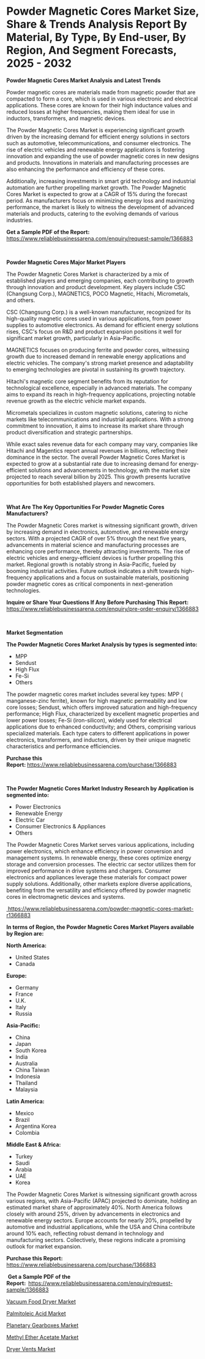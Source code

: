 <p><h1>Powder Magnetic Cores Market Size, Share & Trends Analysis Report By Material, By Type, By End-user, By Region, And Segment Forecasts, 2025 - 2032</h1></p><p><strong>Powder Magnetic Cores Market Analysis and Latest Trends</strong></p>
<p><p>Powder magnetic cores are materials made from magnetic powder that are compacted to form a core, which is used in various electronic and electrical applications. These cores are known for their high inductance values and reduced losses at higher frequencies, making them ideal for use in inductors, transformers, and magnetic devices.</p><p>The Powder Magnetic Cores Market is experiencing significant growth driven by the increasing demand for efficient energy solutions in sectors such as automotive, telecommunications, and consumer electronics. The rise of electric vehicles and renewable energy applications is fostering innovation and expanding the use of powder magnetic cores in new designs and products. Innovations in materials and manufacturing processes are also enhancing the performance and efficiency of these cores.</p><p>Additionally, increasing investments in smart grid technology and industrial automation are further propelling market growth. The Powder Magnetic Cores Market is expected to grow at a CAGR of 15% during the forecast period. As manufacturers focus on minimizing energy loss and maximizing performance, the market is likely to witness the development of advanced materials and products, catering to the evolving demands of various industries.</p></p>
<p><strong>Get a Sample PDF of the Report:&nbsp;</strong> <a href="https://www.reliablebusinessarena.com/enquiry/request-sample/1366883?utm_campaign=2217&utm_medium=2&utm_source=Github&utm_content=ia&utm_term=22032025&utm_id=powder-magnetic-cores">https://www.reliablebusinessarena.com/enquiry/request-sample/1366883</a></p>
<p>&nbsp;</p>
<p><strong>Powder Magnetic Cores Major Market Players</strong></p>
<p><p>The Powder Magnetic Cores Market is characterized by a mix of established players and emerging companies, each contributing to growth through innovation and product development. Key players include CSC (Changsung Corp.), MAGNETICS, POCO Magnetic, Hitachi, Micrometals, and others.</p><p>CSC (Changsung Corp.) is a well-known manufacturer, recognized for its high-quality magnetic cores used in various applications, from power supplies to automotive electronics. As demand for efficient energy solutions rises, CSC's focus on R&D and product expansion positions it well for significant market growth, particularly in Asia-Pacific.</p><p>MAGNETICS focuses on producing ferrite and powder cores, witnessing growth due to increased demand in renewable energy applications and electric vehicles. The company's strong market presence and adaptability to emerging technologies are pivotal in sustaining its growth trajectory.</p><p>Hitachi's magnetic core segment benefits from its reputation for technological excellence, especially in advanced materials. The company aims to expand its reach in high-frequency applications, projecting notable revenue growth as the electric vehicle market expands.</p><p>Micrometals specializes in custom magnetic solutions, catering to niche markets like telecommunications and industrial applications. With a strong commitment to innovation, it aims to increase its market share through product diversification and strategic partnerships.</p><p>While exact sales revenue data for each company may vary, companies like Hitachi and Magentics report annual revenues in billions, reflecting their dominance in the sector. The overall Powder Magnetic Cores Market is expected to grow at a substantial rate due to increasing demand for energy-efficient solutions and advancements in technology, with the market size projected to reach several billion by 2025. This growth presents lucrative opportunities for both established players and newcomers.</p></p>
<p>&nbsp;</p>
<p><strong>What Are The Key Opportunities For Powder Magnetic Cores Manufacturers?</strong></p>
<p><p>The Powder Magnetic Cores market is witnessing significant growth, driven by increasing demand in electronics, automotive, and renewable energy sectors. With a projected CAGR of over 5% through the next five years, advancements in material science and manufacturing processes are enhancing core performance, thereby attracting investments. The rise of electric vehicles and energy-efficient devices is further propelling this market. Regional growth is notably strong in Asia-Pacific, fueled by booming industrial activities. Future outlook indicates a shift towards high-frequency applications and a focus on sustainable materials, positioning powder magnetic cores as critical components in next-generation technologies.</p></p>
<p><strong>Inquire or Share Your Questions If Any Before Purchasing This Report:</strong> <a href="https://www.reliablebusinessarena.com/enquiry/pre-order-enquiry/1366883?utm_campaign=2217&utm_medium=2&utm_source=Github&utm_content=ia&utm_term=22032025&utm_id=powder-magnetic-cores">https://www.reliablebusinessarena.com/enquiry/pre-order-enquiry/1366883</a></p>
<p>&nbsp;</p>
<p><strong>Market Segmentation</strong></p>
<p><strong>The Powder Magnetic Cores Market Analysis by types is segmented into:</strong></p>
<p><ul><li>MPP</li><li>Sendust</li><li>High Flux</li><li>Fe-Si</li><li>Others</li></ul></p>
<p><p>The powder magnetic cores market includes several key types: MPP ( manganese-zinc ferrite), known for high magnetic permeability and low core losses; Sendust, which offers improved saturation and high-frequency performance; High Flux, characterized by excellent magnetic properties and lower power losses; Fe-Si (iron-silicon), widely used for electrical applications due to enhanced conductivity; and Others, comprising various specialized materials. Each type caters to different applications in power electronics, transformers, and inductors, driven by their unique magnetic characteristics and performance efficiencies.</p></p>
<p><strong>Purchase this Report:&nbsp;</strong><a href="https://www.reliablebusinessarena.com/purchase/1366883?utm_campaign=2217&utm_medium=2&utm_source=Github&utm_content=ia&utm_term=22032025&utm_id=powder-magnetic-cores">https://www.reliablebusinessarena.com/purchase/1366883</a></p>
<p>&nbsp;</p>
<p><strong>The Powder Magnetic Cores Market Industry Research by Application is segmented into:</strong></p>
<p><ul><li>Power Electronics</li><li>Renewable Energy</li><li>Electric Car</li><li>Consumer Electronics & Appliances</li><li>Others</li></ul></p>
<p><p>The Powder Magnetic Cores Market serves various applications, including power electronics, which enhance efficiency in power conversion and management systems. In renewable energy, these cores optimize energy storage and conversion processes. The electric car sector utilizes them for improved performance in drive systems and chargers. Consumer electronics and appliances leverage these materials for compact power supply solutions. Additionally, other markets explore diverse applications, benefiting from the versatility and efficiency offered by powder magnetic cores in electromagnetic devices and systems.</p></p>
<p><a href="https://www.reliablebusinessarena.com/powder-magnetic-cores-market-r1366883?utm_campaign=2217&utm_medium=2&utm_source=Github&utm_content=ia&utm_term=22032025&utm_id=powder-magnetic-cores">&nbsp;https://www.reliablebusinessarena.com/powder-magnetic-cores-market-r1366883</a></p>
<p><strong>In terms of Region, the Powder Magnetic Cores Market Players available by Region are:</strong></p>
<p>
    <p> <strong> North America: </strong>
        <ul>
            <li>United States</li>
            <li>Canada</li>
        </ul>
        </p> 
    <p> <strong> Europe: </strong>
        <ul>
            <li>Germany</li>
            <li>France</li>
            <li>U.K.</li>
            <li>Italy</li>
            <li>Russia</li>
        </ul>
        </p> 
    <p> <strong> Asia-Pacific: </strong>
        <ul>
            <li>China</li>
            <li>Japan</li>
            <li>South Korea</li>
            <li>India</li>
            <li>Australia</li>
            <li>China Taiwan</li>
            <li>Indonesia</li>
            <li>Thailand</li>
            <li>Malaysia</li>
        </ul>
        </p> 
    <p> <strong> Latin America: </strong>
        <ul>
            <li>Mexico</li>
            <li>Brazil</li>
            <li>Argentina Korea</li>
            <li>Colombia</li>
        </ul>
        </p> 
    <p> <strong> Middle East & Africa: </strong>
        <ul>
            <li>Turkey</li>
            <li>Saudi</li>
            <li>Arabia</li>
            <li>UAE</li>
            <li>Korea</li>
        </ul>
    </p>
    </p>
<p><p>The Powder Magnetic Cores Market is witnessing significant growth across various regions, with Asia-Pacific (APAC) projected to dominate, holding an estimated market share of approximately 40%. North America follows closely with around 25%, driven by advancements in electronics and renewable energy sectors. Europe accounts for nearly 20%, propelled by automotive and industrial applications, while the USA and China contribute around 10% each, reflecting robust demand in technology and manufacturing sectors. Collectively, these regions indicate a promising outlook for market expansion.</p></p>
<p><strong>Purchase this Report: </strong><a href="https://www.reliablebusinessarena.com/purchase/1366883?utm_campaign=2217&utm_medium=2&utm_source=Github&utm_content=ia&utm_term=22032025&utm_id=powder-magnetic-cores">https://www.reliablebusinessarena.com/purchase/1366883</a></p>
<p>&nbsp;<strong>Get a Sample PDF of the Report:&nbsp;&nbsp;</strong><a href="https://www.reliablebusinessarena.com/enquiry/request-sample/1366883?utm_campaign=2217&utm_medium=2&utm_source=Github&utm_content=ia&utm_term=22032025&utm_id=powder-magnetic-cores">https://www.reliablebusinessarena.com/enquiry/request-sample/1366883</a></p>
<p><strong></strong></p>
<p><p><a href="https://www.linkedin.com/pulse/vacuum-food-dryer-market-study-offers-insightful-analysis-1zwke?utm_campaign=2217&utm_medium=2&utm_source=Github&utm_content=ia&utm_term=22032025&utm_id=powder-magnetic-cores">Vacuum Food Dryer Market</a></p><p><a href="https://github.com/larotnanonhx/Market-Research-Report-List-1/blob/main/palmitoleic-acid-market.md?utm_campaign=2217&utm_medium=2&utm_source=Github&utm_content=ia&utm_term=22032025&utm_id=powder-magnetic-cores">Palmitoleic Acid Market</a></p><p><a href="https://www.linkedin.com/pulse/projecting-growth-trajectory-planetary-gearboxes-market-vahle?utm_campaign=2217&utm_medium=2&utm_source=Github&utm_content=ia&utm_term=22032025&utm_id=powder-magnetic-cores">Planetary Gearboxes Market</a></p><p><a href="https://github.com/borsiflorsfa/Market-Research-Report-List-1/blob/main/methyl-ether-acetate-market.md?utm_campaign=2217&utm_medium=2&utm_source=Github&utm_content=ia&utm_term=22032025&utm_id=powder-magnetic-cores">Methyl Ether Acetate Market</a></p><p><a href="https://www.linkedin.com/pulse/dryer-vents-market-emerging-trends-future-prospects-period-qbbne?utm_campaign=2217&utm_medium=2&utm_source=Github&utm_content=ia&utm_term=22032025&utm_id=powder-magnetic-cores">Dryer Vents Market</a></p></p>